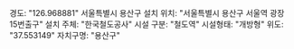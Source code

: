 경도: "126.968881"
서울특별시 용산구 설치 위치: "서울특별시 용산구 서울역 광장 15번출구"
설치 주체: "한국철도공사"
시설 구분: "철도역"
시설형태: "개방형"
위도: "37.553149"
자치구명: "용산구"

